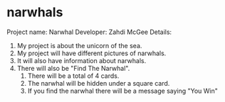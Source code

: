 # narwhals

Project name: Narwhal
Developer: Zahdi McGee
Details:
1. My project is about the unicorn of the sea.
2. My project will have different pictures of narwhals.
3. It will also have information about narwhals.
4. There will also be "Find The Narwhal".
    1. There will be a total of 4 cards.
    2. The narwhal will be hidden under a square card.
    3. If you find the narwhal there will be a message saying "You Win"

